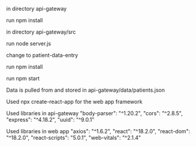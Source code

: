 in directory api-gateway

run npm install

in directory api-gateway/src

run node server.js 

change to patient-data-entry

run npm install

run npm start

Data is pulled from and stored in api-gateway/data/patients.json

Used npx create-react-app for the web app framework

Used libraries in api-gateway
    "body-parser": "^1.20.2",
    "cors": "^2.8.5",
    "express": "^4.18.2",
    "uuid": "^9.0.1"

Used libraries in web app
    "axios": "^1.6.2",
    "react": "^18.2.0",
    "react-dom": "^18.2.0",
    "react-scripts": "5.0.1",
    "web-vitals": "^2.1.4"
